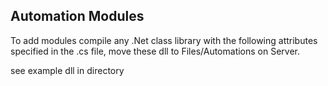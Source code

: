 ## Automation Modules

To add modules compile any .Net class library with the following attributes specified in the .cs file, move these dll to Files/Automations on Server.

see example dll in directory
